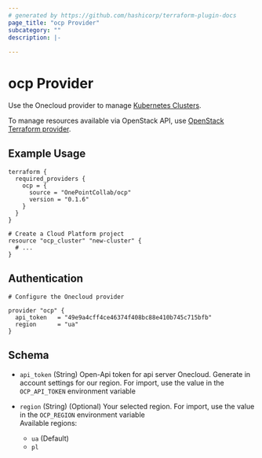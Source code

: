 ```yaml
---
# generated by https://github.com/hashicorp/terraform-plugin-docs
page_title: "ocp Provider"
subcategory: ""
description: |-
  
---
```


# ocp Provider

Use the Onecloud provider to manage [Kubernetes Clusters](https://docs.onecloudplanet.com/docs/).

To manage resources available via OpenStack API, use [OpenStack Terraform provider](https://registry.terraform.io/providers/terraform-provider-openstack/openstack/latest).

## Example Usage

```hcl
terraform {
  required_providers {
    ocp = {
      source = "OnePointCollab/ocp"
      version = "0.1.6"
    }
  }
}

# Create a Cloud Platform project
resource "ocp_cluster" "new-cluster" {
  # ...
}
```

## Authentication

```hcl
# Configure the Onecloud provider

provider "ocp" {
  api_token   = "49e9a4cff4ce46374f408bc88e410b745c715bfb"
  region      = "ua"
}
```




<!-- schema generated by tfplugindocs -->
## Schema

* `api_token` (String) Open-Api token for api server Onecloud. Generate in account settings for our region. For import, use the value in the `OCP_API_TOKEN` environment variable

* `region` (String) (Optional) Your selected region. For import, use the value in the `OCP_REGION` environment variable  
  Available regions:  
  + `ua` (Default)
  + `pl`

